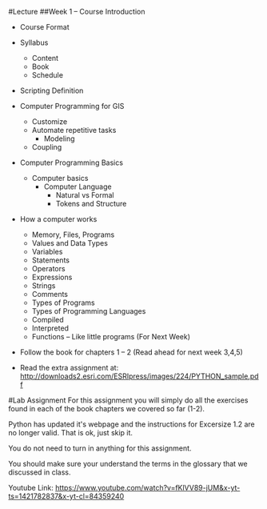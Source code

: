 #Lecture
##Week 1 – Course Introduction
* Course Format
* Syllabus
  * Content
  * Book
  * Schedule

* Scripting Definition
* Computer Programming for GIS
  * Customize
  * Automate repetitive tasks
    * Modeling
  * Coupling

* Computer Programming Basics
  * Computer basics
    * Computer Language
      * Natural vs Formal
      * Tokens and Structure
* How a computer works
  * Memory, Files, Programs
  * Values and Data Types
  * Variables
  * Statements
  * Operators
  * Expressions
  * Strings
  * Comments
  * Types of Programs
  * Types of Programming Languages
  * Compiled
  * Interpreted
  * Functions – Like little programs (For Next Week)


* Follow the book for chapters 1 – 2 (Read ahead for next week 3,4,5)
* Read the extra assignment at: http://downloads2.esri.com/ESRIpress/images/224/PYTHON_sample.pdf

#Lab Assignment
For this assignment you will simply do all the exercises found in each of the book chapters we covered so far (1-2).  

Python has updated it's webpage and the instructions for Excersize 1.2 are no longer valid.  That is ok, just skip it.

You do not need to turn in anything for this assignment.

You should make sure your understand the terms in the glossary that we discussed in class.

Youtube Link: https://www.youtube.com/watch?v=fKlVV89-jUM&x-yt-ts=1421782837&x-yt-cl=84359240
